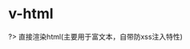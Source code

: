# v-html

?> 直接渲染html(主要用于富文本，自带防xss注入特性)

<vuep template="#example"></vuep>

<script v-pre type="text/x-template" id="example">
<template>
  <div v-html="richText"></div>
</template>

<script>
module.exports = {
  data() {
	return { 
	  richText: `<h1 label="标题居左" style="border-bottom: 1px solid rgb(231, 231, 235); line-height: 1.4; padding: 20px 15px; margin: 0px; font-weight: 400; font-size: 24px;">纸做的凳子你敢买？他做的纸家具登上央视，年销千万 | 新匠人众筹</h1><p data-mpa-powered-by="yiban.io" style="margin: 0px 0em; padding: 0px; clear: both; max-width: 100%; min-height: 1em; font-family: &quot;Helvetica Neue&quot;, Helvetica, &quot;Hiragino Sans GB&quot;, &quot;Microsoft YaHei&quot;, Arial, sans-serif; font-size: medium; white-space: normal; text-align: center; box-sizing: border-box !important; word-wrap: break-word !important; word-break: normal !important;"><br/></p><p></p><section class="mpa-highlight" style="margin: 0px; padding: 0px 1em; max-width: 100%; font-family: &quot;Helvetica Neue&quot;, Helvetica, &quot;Hiragino Sans GB&quot;, &quot;Microsoft YaHei&quot;, Arial, sans-serif; font-size: medium; white-space: normal; color: rgb(51, 51, 51); box-sizing: border-box !important; word-wrap: break-word !important; word-break: normal !important;"><section class="" powered-by="xiumi.us" style="margin: 0px; padding: 0px; max-width: 100%; box-sizing: border-box !important; word-wrap: break-word !important; word-break: normal !important;"><section class="" style="margin: 10px 0px; padding: 0px; max-width: 100%; box-sizing: border-box !important; word-wrap: break-word !important; word-break: normal !important;"><section class="" style="margin: 0px; padding: 8px 8px 0px 0px; max-width: 100%; box-sizing: border-box !important; word-wrap: break-word !important; word-break: normal !important;"><section class="" style="margin: 0px; padding: 0px 0px 5px; max-width: 100%; box-sizing: border-box !important; word-wrap: break-word !important; word-break: normal !important; font-family: 宋体; font-size: 15px; letter-spacing: 0.5px; background-color: rgb(254, 255, 255); border-width: 1px; border-style: solid; border-color: rgb(192, 200, 209);"><section class="" style="margin: -7px -7px 0px 5px; padding: 10px; max-width: 100%; box-sizing: border-box !important; word-wrap: break-word !important; word-break: normal !important; border-width: 1px; border-style: solid; border-color: rgb(192, 200, 209);"><section class="" powered-by="xiumi.us" style="margin: 0px; padding: 0px; max-width: 100%; box-sizing: border-box !important; word-wrap: break-word !important; word-break: normal !important;"><section class="" style="margin: 0px; padding: 0px; max-width: 100%; box-sizing: border-box !important; word-wrap: break-word !important; word-break: normal !important;"><section class="" style="margin: 0px; padding: 0px; max-width: 100%; box-sizing: border-box !important; word-wrap: break-word !important; word-break: normal !important; text-align: center;"><p style="margin: 0px 1em; padding: 0px; clear: both; max-width: 100%; min-height: 1em; box-sizing: border-box !important; word-wrap: break-word !important; word-break: normal !important;"><br style="margin: 0px; padding: 0px; max-width: 100%; box-sizing: border-box !important; word-wrap: break-word !important; word-break: normal !important;"/></p><p style="margin: 0px 1em; padding: 0px; clear: both; max-width: 100%; min-height: 1em; line-height: 1.75em; box-sizing: border-box !important; word-wrap: break-word !important; word-break: normal !important;"><span style="margin: 0px; padding: 0px; max-width: 100%; color: rgb(33, 33, 33); box-sizing: border-box !important; word-wrap: break-word !important; word-break: normal !important;"><strong style="margin: 0px; padding: 0px; max-width: 100%; box-sizing: border-box !important; word-wrap: break-word !important; word-break: normal !important;">吴晓波频道✖开始吧</strong></span></p><p style="margin: 0px 1em; padding: 0px; clear: both; max-width: 100%; min-height: 1em; line-height: 1.75em; box-sizing: border-box !important; word-wrap: break-word !important; word-break: normal !important;"><span style="margin: 0px; padding: 0px; max-width: 100%; color: rgb(99, 99, 99); box-sizing: border-box !important; word-wrap: break-word !important; word-break: normal !important;">以众筹的方式</span></p><p style="margin: 0px 1em; padding: 0px; clear: both; max-width: 100%; min-height: 1em; line-height: 1.75em; box-sizing: border-box !important; word-wrap: break-word !important; word-break: normal !important;"><span style="margin: 0px; padding: 0px; max-width: 100%; color: rgb(99, 99, 99); box-sizing: border-box !important; word-wrap: break-word !important; word-break: normal !important;">帮助具备创意与设计力的新匠人品牌</span></p><p style="margin: 0px 1em; padding: 0px; clear: both; max-width: 100%; min-height: 1em; line-height: 1.75em; box-sizing: border-box !important; word-wrap: break-word !important; word-break: normal !important;"><span style="margin: 0px; padding: 0px; max-width: 100%; color: rgb(99, 99, 99); box-sizing: border-box !important; word-wrap: break-word !important; word-break: normal !important;">用新审美、新技艺，与生活产生新连接</span></p><p style="margin: 0px 1em; padding: 0px; clear: both; max-width: 100%; min-height: 1em; line-height: 1.75em; box-s…mportant;"><span class="" style="margin: 0px; padding: 0px; max-width: 100%; box-sizing: border-box !important; word-wrap: break-word !important; word-break: normal !important; font-family: 宋体; color: rgb(136, 136, 136);">识别图中二维码▼参与众筹</span></strong></span></p><p style="margin-top: 0px; margin-bottom: 0px; padding: 0px; clear: both; max-width: 100%; min-height: 1em; box-sizing: border-box !important; word-wrap: break-word !important; word-break: normal !important;"><img class="" data-copyright="0" data-ratio="0.528" data-s="300,640" src="https://cdn.imeihao.shop/xiumi/catchimage20180613135144srtwmj.jpeg" data-type="jpeg" data-w="750" style="margin: 0px; padding: 0px; height: auto; box-sizing: border-box !important; word-wrap: break-word !important; word-break: normal !important;"/></p></section></section></section></section></section></section></section><p></p><p style="margin-top: 0px; margin-bottom: 0px; padding: 0px; clear: both; max-width: 100%; min-height: 1em; font-family: &quot;Helvetica Neue&quot;, Helvetica, &quot;Hiragino Sans GB&quot;, &quot;Microsoft YaHei&quot;, Arial, sans-serif; font-size: medium; white-space: normal; box-sizing: border-box !important; word-wrap: break-word !important; word-break: normal !important;"><strong class="" style="margin: 0px; padding: 0px; max-width: 100%; box-sizing: border-box !important; word-wrap: break-word !important; word-break: normal !important; color: rgb(99, 99, 99); font-family: 微软雅黑; letter-spacing: 0.5px; text-align: center; font-size: 14px;"><span style="margin: 0px; padding: 0px; max-width: 100%; box-sizing: border-box !important; word-wrap: break-word !important; word-break: normal !important; color: rgb(0, 122, 170); line-height: 1.6;"><br style="margin: 0px; padding: 0px; max-width: 100%; box-sizing: border-box !important; word-wrap: break-word !important; word-break: normal !important;"/></span></strong></p><p style="margin-top: 0px; margin-bottom: 0px; padding: 0px; clear: both; max-width: 100%; min-height: 1em; font-family: &quot;Helvetica Neue&quot;, Helvetica, &quot;Hiragino Sans GB&quot;, &quot;Microsoft YaHei&quot;, Arial, sans-serif; font-size: medium; white-space: normal; box-sizing: border-box !important; word-wrap: break-word !important; word-break: normal !important;"><strong class="" style="margin: 0px; padding: 0px; max-width: 100%; box-sizing: border-box !important; word-wrap: break-word !important; word-break: normal !important; color: rgb(99, 99, 99); font-family: 微软雅黑; letter-spacing: 0.5px; text-align: center; font-size: 14px;"><span style="margin: 0px; padding: 0px; max-width: 100%; box-sizing: border-box !important; word-wrap: break-word !important; word-break: normal !important; color: rgb(0, 122, 170); line-height: 1.6;"><img class="" data-ratio="0.01875" src="https://cdn.imeihao.shop/xiumi/catchimage20180613135144qseivr.jpeg" data-w="640" title="金属质感分割线" width="556px" style="margin: 0px; padding: 0px; color: rgb(62, 62, 62); text-align: justify; line-height: 25.6px; display: inline; height: auto; box-sizing: border-box !important; word-wrap: break-word !important; word-break: normal !important; visibility: visible !important; width: 556px !important;"/></span></strong></p><p style="margin-top: 0px; margin-bottom: 0px; padding: 0px; clear: both; max-width: 100%; min-height: 1em; font-family: &quot;Helvetica Neue&quot;, Helvetica, &quot;Hiragino Sans GB&quot;, &quot;Microsoft YaHei&quot;, Arial, sans-serif; font-size: medium; white-space: normal; box-sizing: border-box !important; word-wrap: break-word !important; word-break: normal !important;"><br style="margin: 0px; padding: 0px; max-width: 100%; box-sizing: border-box !important; word-wrap: break-word !important; word-break: normal !important;"/></p><p style="margin: 0px 1em; padding: 0px; clear: both; max-width: 100%; min-height: 1em; font-family: &quot;Helvetica Neue&quot;, Helvetica, &quot;Hiragino Sans GB&quot;, &quot;Microsoft YaHei&quot;, Arial, sans-serif; font-size: medium; white-space: normal; line-height: 1.75em; box-sizing: border-box !important; word-wrap: break-word !important; word-break: normal !important;"><span style="margin: 0px; padding: 0px; max-width: 100%; box-sizing: border-box !important; word-wrap: break-word !important; word-break: normal !important; letter-spacing: 0.5px;"><span style="margin: 0px; padding: 0px; max-width: 100%; box-sizing: border-box !important; word-wrap: break-word !important; word-break: normal !important; text-align: justify; color: rgb(51, 51, 51); background-color: rgb(255, 255, 255); font-family: SimSun; font-size: 15px;">如果你也执着于梦想，用一颗匠心进行着尝试与创新，</span><span style="margin: 0px; padding: 0px; max-width: 100%; box-sizing: border-box !important; word-wrap: break-word !important; word-break: normal !important; text-align: justify; background-color: rgb(255, 255, 255); color: rgb(51, 51, 51); font-family: SimSun; font-size: 15px;">加入“新匠人加速计划”，有机会进行新匠人众筹。关于“新匠人加速计划”，请加晓匠微信号：wujiuwujiujun，了解更多细节。</span></span></p><p><br/></p>`
	}
  }
}
</script>
</script>